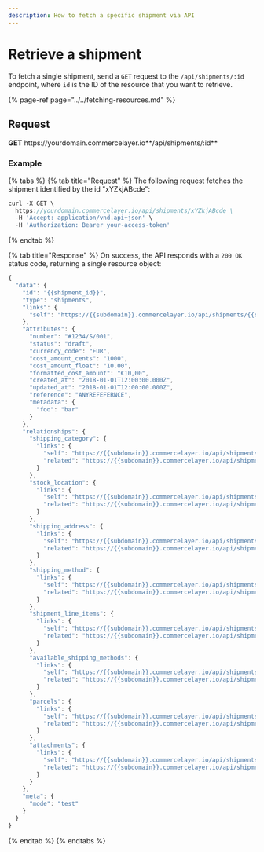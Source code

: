 ```yaml
---
description: How to fetch a specific shipment via API
---
```


# Retrieve a shipment

To fetch a single shipment, send a `GET` request to the `/api/shipments/:id` endpoint, where `id` is the ID of the resource that you want to retrieve.

{% page-ref page="../../fetching-resources.md" %}

## Request

**GET** https://<i></i>yourdomain.commercelayer.io**/api/shipments/:id**

### **Example**

{% tabs %}
{% tab title="Request" %}
The following request fetches the shipment identified by the id "xYZkjABcde":

```javascript
curl -X GET \
  https://yourdomain.commercelayer.io/api/shipments/xYZkjABcde \
  -H 'Accept: application/vnd.api+json' \
  -H 'Authorization: Bearer your-access-token'
```
{% endtab %}

{% tab title="Response" %}
On success, the API responds with a `200 OK` status code, returning a single resource object:

```javascript
{
  "data": {
    "id": "{{shipment_id}}",
    "type": "shipments",
    "links": {
      "self": "https://{{subdomain}}.commercelayer.io/api/shipments/{{shipment_id}}"
    },
    "attributes": {
      "number": "#1234/S/001",
      "status": "draft",
      "currency_code": "EUR",
      "cost_amount_cents": "1000",
      "cost_amount_float": "10.00",
      "formatted_cost_amount": "€10,00",
      "created_at": "2018-01-01T12:00:00.000Z",
      "updated_at": "2018-01-01T12:00:00.000Z",
      "reference": "ANYREFEFERNCE",
      "metadata": {
        "foo": "bar"
      }
    },
    "relationships": {
      "shipping_category": {
        "links": {
          "self": "https://{{subdomain}}.commercelayer.io/api/shipments/{{shipment_id}}/relationships/shipping_category",
          "related": "https://{{subdomain}}.commercelayer.io/api/shipments/{{shipment_id}}/shipping_category"
        }
      },
      "stock_location": {
        "links": {
          "self": "https://{{subdomain}}.commercelayer.io/api/shipments/{{shipment_id}}/relationships/stock_location",
          "related": "https://{{subdomain}}.commercelayer.io/api/shipments/{{shipment_id}}/stock_location"
        }
      },
      "shipping_address": {
        "links": {
          "self": "https://{{subdomain}}.commercelayer.io/api/shipments/{{shipment_id}}/relationships/shipping_address",
          "related": "https://{{subdomain}}.commercelayer.io/api/shipments/{{shipment_id}}/shipping_address"
        }
      },
      "shipping_method": {
        "links": {
          "self": "https://{{subdomain}}.commercelayer.io/api/shipments/{{shipment_id}}/relationships/shipping_method",
          "related": "https://{{subdomain}}.commercelayer.io/api/shipments/{{shipment_id}}/shipping_method"
        }
      },
      "shipment_line_items": {
        "links": {
          "self": "https://{{subdomain}}.commercelayer.io/api/shipments/{{shipment_id}}/relationships/shipment_line_items",
          "related": "https://{{subdomain}}.commercelayer.io/api/shipments/{{shipment_id}}/shipment_line_items"
        }
      },
      "available_shipping_methods": {
        "links": {
          "self": "https://{{subdomain}}.commercelayer.io/api/shipments/{{shipment_id}}/relationships/available_shipping_methods",
          "related": "https://{{subdomain}}.commercelayer.io/api/shipments/{{shipment_id}}/available_shipping_methods"
        }
      },
      "parcels": {
        "links": {
          "self": "https://{{subdomain}}.commercelayer.io/api/shipments/{{shipment_id}}/relationships/parcels",
          "related": "https://{{subdomain}}.commercelayer.io/api/shipments/{{shipment_id}}/parcels"
        }
      },
      "attachments": {
        "links": {
          "self": "https://{{subdomain}}.commercelayer.io/api/shipments/{{shipment_id}}/relationships/attachments",
          "related": "https://{{subdomain}}.commercelayer.io/api/shipments/{{shipment_id}}/attachments"
        }
      }
    },
    "meta": {
      "mode": "test"
    }
  }
}
```
{% endtab %}
{% endtabs %}

